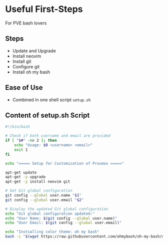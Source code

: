 # Useful First-Steps

For PVE bash lovers

## Steps

- Update and Upgrade
- Install neovim
- Install git
- Configure git
- Install oh my bash

## Ease of Use

- Combined in one shell script `setup.sh`

## Content of setup.sh Script

```sh
#!/bin/bash

# Check if both username and email are provided
if [ "$#" -ne 2 ]; then
    echo "Usage: $0 <username> <email>"
    exit 1
fi

echo "===== Setup for Customization of Proxmox ====="

apt-get update
apt-get -y upgrade
apt-get -y install neovim git

# Set Git global configuration
git config --global user.name "$1"
git config --global user.email "$2"

# Display the updated Git global configuration
echo "Git global configuration updated:"
echo "User Name: $(git config --global user.name)"
echo "User Email: $(git config --global user.email)"

echo "Instsalling color theme: oh my bash"
bash -c "$(wget https://raw.githubusercontent.com/ohmybash/oh-my-bash/master/tools/install.sh -O -)"
```


